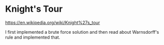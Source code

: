 # Knight's Tour

https://en.wikipedia.org/wiki/Knight%27s_tour

I first implemented a brute force solution and then read about Warnsdorff's rule and implemented that.
